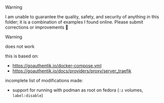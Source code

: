 > [!WARNING]  
> I am unable to guarantee the quality, safety, and security of anything in this folder; it is a combination of examples I found online. Please submit corrections or improvements 🙏

> [!WARNING]  
> does not work

this is based on:
* https://goauthentik.io/docker-compose.yml
* https://goauthentik.io/docs/providers/proxy/server_traefik

incomplete list of modifications made:
* support for running with podman as root on fedora (`:z` volumes, `label:disable`)
